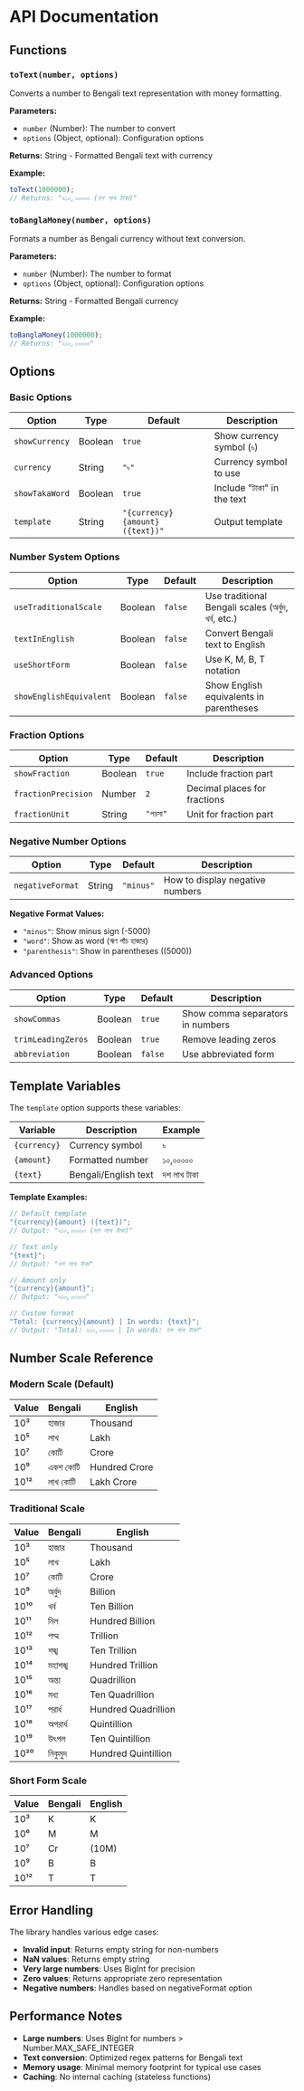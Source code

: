 # API Documentation

## Functions

### `toText(number, options)`

Converts a number to Bengali text representation with money formatting.

**Parameters:**

- `number` (Number): The number to convert
- `options` (Object, optional): Configuration options

**Returns:** String - Formatted Bengali text with currency

**Example:**

```javascript
toText(1000000);
// Returns: "৳১০,০০০০০ (দশ লাখ টাকা)"
```

### `toBanglaMoney(number, options)`

Formats a number as Bengali currency without text conversion.

**Parameters:**

- `number` (Number): The number to format
- `options` (Object, optional): Configuration options

**Returns:** String - Formatted Bengali currency

**Example:**

```javascript
toBanglaMoney(1000000);
// Returns: "৳১০,০০০০০"
```

## Options

### Basic Options

| Option         | Type    | Default                         | Description                |
| -------------- | ------- | ------------------------------- | -------------------------- |
| `showCurrency` | Boolean | `true`                          | Show currency symbol (৳)   |
| `currency`     | String  | `"৳"`                           | Currency symbol to use     |
| `showTakaWord` | Boolean | `true`                          | Include "টাকা" in the text |
| `template`     | String  | `"{currency}{amount} ({text})"` | Output template            |

### Number System Options

| Option                  | Type    | Default | Description                                         |
| ----------------------- | ------- | ------- | --------------------------------------------------- |
| `useTraditionalScale`   | Boolean | `false` | Use traditional Bengali scales (অর্বুদ, খর্ব, etc.) |
| `textInEnglish`         | Boolean | `false` | Convert Bengali text to English                     |
| `useShortForm`          | Boolean | `false` | Use K, M, B, T notation                             |
| `showEnglishEquivalent` | Boolean | `false` | Show English equivalents in parentheses             |

### Fraction Options

| Option              | Type    | Default   | Description                  |
| ------------------- | ------- | --------- | ---------------------------- |
| `showFraction`      | Boolean | `true`    | Include fraction part        |
| `fractionPrecision` | Number  | `2`       | Decimal places for fractions |
| `fractionUnit`      | String  | `"পয়সা"` | Unit for fraction part       |

### Negative Number Options

| Option           | Type   | Default   | Description                     |
| ---------------- | ------ | --------- | ------------------------------- |
| `negativeFormat` | String | `"minus"` | How to display negative numbers |

**Negative Format Values:**

- `"minus"`: Show minus sign (-5000)
- `"word"`: Show as word (ঋণ পাঁচ হাজার)
- `"parenthesis"`: Show in parentheses ((5000))

### Advanced Options

| Option             | Type    | Default | Description                      |
| ------------------ | ------- | ------- | -------------------------------- |
| `showCommas`       | Boolean | `true`  | Show comma separators in numbers |
| `trimLeadingZeros` | Boolean | `true`  | Remove leading zeros             |
| `abbreviation`     | Boolean | `false` | Use abbreviated form             |

## Template Variables

The `template` option supports these variables:

| Variable     | Description          | Example     |
| ------------ | -------------------- | ----------- |
| `{currency}` | Currency symbol      | ৳           |
| `{amount}`   | Formatted number     | ১০,০০০০০    |
| `{text}`     | Bengali/English text | দশ লাখ টাকা |

**Template Examples:**

```javascript
// Default template
"{currency}{amount} ({text})";
// Output: "৳১০,০০০০০ (দশ লাখ টাকা)"

// Text only
"{text}";
// Output: "দশ লাখ টাকা"

// Amount only
"{currency}{amount}";
// Output: "৳১০,০০০০০"

// Custom format
"Total: {currency}{amount} | In words: {text}";
// Output: "Total: ৳১০,০০০০০ | In words: দশ লাখ টাকা"
```

## Number Scale Reference

### Modern Scale (Default)

| Value | Bengali  | English       |
| ----- | -------- | ------------- |
| 10³   | হাজার    | Thousand      |
| 10⁵   | লাখ      | Lakh          |
| 10⁷   | কোটি     | Crore         |
| 10⁹   | একশ কোটি | Hundred Crore |
| 10¹²  | লাখ কোটি | Lakh Crore    |

### Traditional Scale

| Value | Bengali | English             |
| ----- | ------- | ------------------- |
| 10³   | হাজার   | Thousand            |
| 10⁵   | লাখ     | Lakh                |
| 10⁷   | কোটি    | Crore               |
| 10⁹   | অর্বুদ  | Billion             |
| 10¹⁰  | খর্ব    | Ten Billion         |
| 10¹¹  | নিল     | Hundred Billion     |
| 10¹²  | পদ্ম    | Trillion            |
| 10¹³  | শঙ্খ    | Ten Trillion        |
| 10¹⁴  | মহাশঙ্খ | Hundred Trillion    |
| 10¹⁵  | অন্ত্য  | Quadrillion         |
| 10¹⁶  | মধ্য    | Ten Quadrillion     |
| 10¹⁷  | পরার্ধ  | Hundred Quadrillion |
| 10¹⁸  | অপরার্ধ | Quintillion         |
| 10¹⁹  | উৎপল    | Ten Quintillion     |
| 10²⁰  | নিকুমুদ | Hundred Quintillion |

### Short Form Scale

| Value | Bengali | English |
| ----- | ------- | ------- |
| 10³   | K       | K       |
| 10⁶   | M       | M       |
| 10⁷   | Cr      | (10M)   |
| 10⁹   | B       | B       |
| 10¹²  | T       | T       |

## Error Handling

The library handles various edge cases:

- **Invalid input**: Returns empty string for non-numbers
- **NaN values**: Returns empty string
- **Very large numbers**: Uses BigInt for precision
- **Zero values**: Returns appropriate zero representation
- **Negative numbers**: Handles based on negativeFormat option

## Performance Notes

- **Large numbers**: Uses BigInt for numbers > Number.MAX_SAFE_INTEGER
- **Text conversion**: Optimized regex patterns for Bengali text
- **Memory usage**: Minimal memory footprint for typical use cases
- **Caching**: No internal caching (stateless functions)
